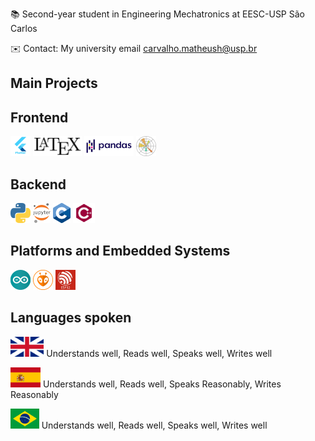 📚  Second-year student in Engineering Mechatronics  at EESC-USP São Carlos

✉️ Contact: My university email carvalho.matheush@usp.br

## Main Projects

## Frontend 
<code><img height="32" src="flutter.png" alt="c"/></code>
<code><img height="32" src="latex.jpg" alt="c"/></code>
<code><img height="32" src="pandas.png" alt="c"/></code>
<code><img height="32" src="matplotlib.png" alt="c"/></code>
## Backend
<code><img height="32" src="python.png" alt="c"/></code>
<code><img height="32" src="jupyter.png" alt="c"/></code>
<code><img height="32" src="C.png" alt="c"/></code>
<code><img height="32" src="c++.png" alt="c"/></code>
## Platforms and Embedded Systems
<code><img height="32" src="arduino.svg" alt="c"/></code>
<code><img height="32" src="PlatformIO.png" alt="c"/></code>
<code><img height="32" src="esp32.jpg" alt="c"/></code>





## Languages spoken
<code><img height="32" src="english.png" alt="c"/></code> Understands well, Reads well, Speaks well,  Writes well

<code><img height="32" src="spain.png" alt="c"/></code> Understands well, Reads well,  Speaks Reasonably, Writes Reasonably

<code><img height="32" src="portuguese.png" alt="c"/></code> Understands well,  Reads well, Speaks well, Writes well
